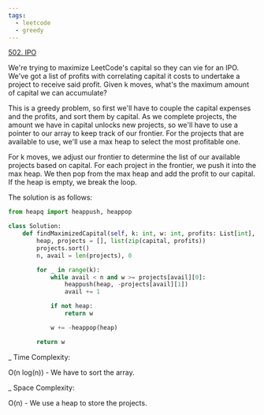 ```yaml
---
tags:
  - leetcode
  - greedy
---
```


<a href="https://leetcode.com/problems/ipo/">502. IPO</a>

We're trying to maximize LeetCode's capital so they can vie for an IPO. We've
got a list of profits with correlating capital it costs to undertake a project
to receive said profit. Given k moves, what's the maximum amount of capital we
can accumulate?

This is a greedy problem, so first we'll have to couple the capital expenses and
the profits, and sort them by capital. As we complete projects, the amount we
have in capital unlocks new projects, so we'll have to use a pointer to our
array to keep track of our frontier. For the projects that are available to use,
we'll use a max heap to select the most profitable one.

For k moves, we adjust our frontier to determine the list of our available
projects based on capital. For each project in the frontier, we push it into the
max heap. We then pop from the max heap and add the profit to our capital. If
the heap is empty, we break the loop.

The solution is as follows:

```python
from heapq import heappush, heappop

class Solution:
    def findMaximizedCapital(self, k: int, w: int, profits: List[int], capital: List[int]) -> int:
        heap, projects = [], list(zip(capital, profits))
        projects.sort()
        n, avail = len(projects), 0

        for _ in range(k):
            while avail < n and w >= projects[avail][0]:
                heappush(heap, -projects[avail][1])
                avail += 1

            if not heap:
                return w

            w += -heappop(heap)

        return w
```

\_ Time Complexity:

O(n log(n)) - We have to sort the array.

\_ Space Complexity:

O(n) - We use a heap to store the projects.
